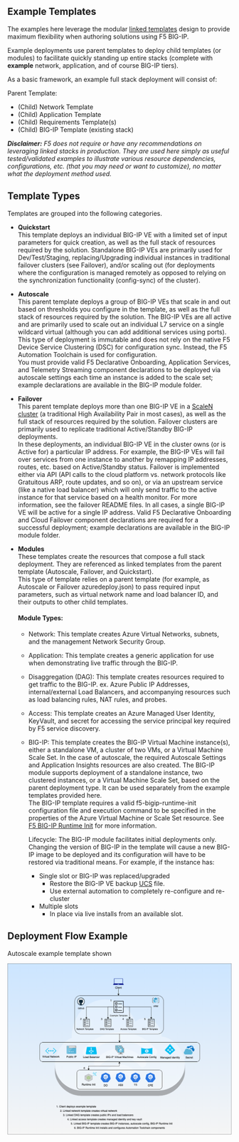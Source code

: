 
## Example Templates

The examples here leverage the modular [linked templates](https://docs.microsoft.com/en-us/azure/azure-resource-manager/templates/linked-templates) design to provide maximum flexibility when authoring solutions using F5 BIG-IP.  

Example deployments use parent templates to deploy child templates (or modules) to facilitate quickly standing up entire stacks (complete with **example** network, application, and of course BIG-IP tiers). 

As a basic framework, an example full stack deployment will consist of: 

Parent Template:
 -  (Child) Network Template
 -  (Child) Application Template
 -  (Child) Requirements Template(s) 
 -  (Child) BIG-IP Template (existing stack)

***Disclaimer:** F5 does not require or have any recommendations on leveraging linked stacks in production. They are used here simply as useful tested/validated examples to illustrate various resource dependencies, configurations, etc. (that you may need or want to customize), no matter what the deployment method used.* 

## Template Types
Templates are grouped into the following categories.

  - **Quickstart** <br>This template deploys an individual BIG-IP VE with a limited set of input parameters for quick creation, as well as the full stack of resources required by the solution. Standalone BIG-IP VEs are primarily used for Dev/Test/Staging, replacing/Upgrading individual instances in traditional failover clusters (see Failover), and/or scaling out (for deployments where the configuration is managed remotely as opposed to relying on the synchronization functionality (config-sync) of the cluster). <br>

  - **Autoscale** <br> This parent template deploys a group of BIG-IP VEs that scale in and out based on thresholds you configure in the template, as well as the full stack of resources required by the solution. The BIG-IP VEs are all active and are primarily used to scale out an individual L7 service on a single wildcard virtual (although you can add additional services using ports).<br>
  This type of deployment is immutable and does not rely on the native F5 Device Service Clustering (DSC) for configuration sync. Instead, the F5 Automation Toolchain is used for configuration.<br> 
  You must provide valid F5 Declarative Onboarding, Application Services, and Telemetry Streaming component declarations to be deployed via autoscale settings each time an instance is added to the scale set; example declarations are available in the BIG-IP module folder.

  - **Failover** <br> This parent template deploys more than one BIG-IP VE in a <a href="http://www.f5.com/pdf/white-papers/scalen-elastic-infrastructure-white-paper.pdf">ScaleN cluster</a> (a traditional High Availability Pair in most cases), as well as the full stack of resources required by the solution. Failover clusters are primarily used to replicate traditional Active/Standby BIG-IP deployments. <br>
  In these deployments, an individual BIG-IP VE in the cluster owns (or is Active for) a particular IP address. For example, the BIG-IP VEs will fail over services from one instance to another by remapping IP addresses, routes, etc. based on Active/Standby status. Failover is implemented either via API (API calls to the cloud platform vs. network protocols like Gratuitous ARP, route updates, and so on), or via an upstream service (like a native load balancer) which will only send traffic to the active instance for that service based on a health monitor. For more information, see the failover README files. In all cases, a single BIG-IP VE will be active for a single IP address. Valid F5 Declarative Onboarding and Cloud Failover component declarations are required for a successful deployment; example declarations are available in the BIG-IP module folder.

  - **Modules** <br> These templates create the resources that compose a full stack deployment. They are referenced as linked templates from the parent template (Autoscale, Failover, and Quickstart).<br>
  This type of template relies on a parent template (for example, as Autoscale or Failover azuredeploy.json) to pass required input parameters, such as virtual network name and load balancer ID, and their outputs to other child templates.<br>

    #### Module Types:
      - Network: This template creates Azure Virtual Networks, subnets, and the management Network Security Group.
      - Application: This template creates a generic application for use when demonstrating live traffic through the BIG-IP.
      - Disaggregation (DAG): This template creates resources required to get traffic to the BIG-IP.  ex. Azure Public IP Addresses, internal/external Load Balancers, and accompanying resources such as load balancing rules, NAT rules, and probes.
      - Access: This template creates an Azure Managed User Identity, KeyVault, and secret for accessing the service principal key required by F5 service discovery.
      - BIG-IP: This template creates the BIG-IP Virtual Machine instance(s), either a standalone VM, a cluster of two VMs, or a Virtual Machine Scale Set. In the case of autoscale, the required Autoscale Settings and Application Insights resources are also created. The BIG-IP module supports deployment of a standalone instance, two clustered instances, or a Virtual Machine Scale Set, based on the parent deployment type. It can be used separately from the example templates provided here.<br> The BIG-IP template requires a valid f5-bigip-runtime-init configuration file and execution command to be specified in the properties of the Azure Virtual Machine or Scale Set resource. See <a href="https://github.com/f5devcentral/f5-bigip-runtime-init">F5 BIG-IP Runtime Init</a> for more information.<br>
          
          Lifecycle:  The BIG-IP module facilitates initial deployments only. Changing the version of BIG-IP in the template will cause a new BIG-IP image to be deployed and its configuration will have to be restored via traditional means. For example, if the instance has:   
          * Single slot or BIG-IP was replaced/upgraded
            * Restore the BIG-IP VE backup [UCS](https://support.f5.com/csp/article/K13132) file.
            * Use external automation to completely re-configure and re-cluster
          * Multiple slots
            * In place via live installs from an available slot.<br>
 
## Deployment Flow Example
Autoscale example template shown

![Deployment](./images/azure-autoscale-example-diagram.png)